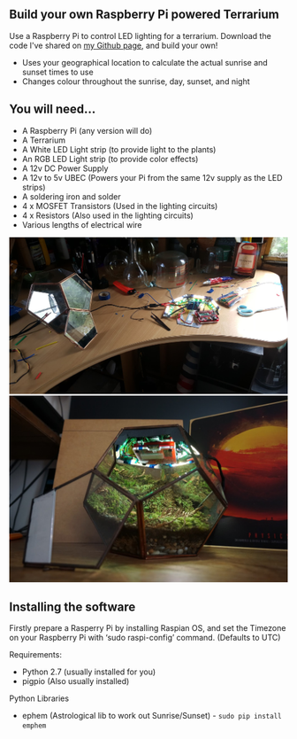 <div class="main-content">
  <h2 id="how-to-build-your-own-raspberry-pi-powered-terrarium">Build your own Raspberry Pi powered Terrarium</h2>
  <p>Use a Raspberry Pi to control LED lighting for a terrarium. 
    Download the code I've shared on <a href="https://github.com/mpainenz/led-terrarium-pi">my Github page</a>, and build your own!
    </p>
  <ul>
    <li>Uses your geographical location to calculate the actual sunrise and sunset times to use</li>
    <li>Changes colour throughout the sunrise, day, sunset, and night</li>  
  </ul>
  
  
  <h2 id="you-will-need">You will need...</h2>
  <ul>
    <li>A Raspberry Pi (any version will do)</li>
    <li>A Terrarium</li>
    <li>A White LED Light strip (to provide light to the plants)</li>
    <li>An RGB LED Light strip (to provide color effects)</li>
    <li>A 12v DC Power Supply</li>   
    <li>A 12v to 5v UBEC (Powers your Pi from the same 12v supply as the LED strips)</li>
    <li>A soldering iron and solder</li>
    <li>4 x MOSFET Transistors (Used in the lighting circuits)</li>
    <li>4 x Resistors (Also used in the lighting circuits)</li>
    <li>Various lengths of electrical wire</li>
  </ul>

<img src="https://github.com/mpainenz/led-terrarium-pi/blob/master/assets/img/20160201_110606.jpg?sanitize=true&raw=true">
<img src="https://github.com/mpainenz/led-terrarium-pi/blob/master/assets/img/DSC00015.JPG?sanitize=true&raw=true">

</div>

<div class="parallax-window"
     id="image1"
     data-parallax="scroll" 
     data-image-src="/led-terrarium-pi/assets/img/test.jpg">         
</div>

<div class="main-content">

<h2 id="led-terrarium-pi">Installing the software</h2>

<p>Firstly prepare a Rasperry Pi by installing Raspian OS, and set the Timezone on your Raspberry Pi with ‘sudo raspi-config’ command. (Defaults to UTC)</p>

<p>Requirements:</p>
<ul>
  <li>Python 2.7 (usually installed for you)</li>
  <li>pigpio (Also usually installed)</li>
</ul>

<p>Python Libraries</p>
<ul>
  <li>ephem (Astrological lib to work out Sunrise/Sunset) - <code class="highlighter-rouge">sudo pip install emphem</code></li>
</ul>

